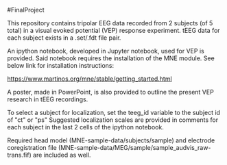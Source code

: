 #FinalProject


This repository contains tripolar EEG data recorded from 2 subjects (of 5 total) in a visual evoked potential (VEP) response experiment.
tEEG data for each subject exists in a .set/.fdt file pair. 

An ipython notebook, developed in Jupyter notebook, used for VEP is provided. Said notebook requires the installation of the MNE module.
See below link for installation instructions:

https://www.martinos.org/mne/stable/getting_started.html

A poster, made in PowerPoint, is also provided to outline the present VEP research in tEEG recordings.

To select a subject for localization, set the teeg_id variable to the subject id of "ct" or "ps"
Suggested localization scales are provided in comments for each subject in the last 2 cells of the ipython notebook.

Required head model (MNE-sample-data/subjects/sample) and electrode coregistration file (MNE-sample-data/MEG/sample/sample_audvis_raw-trans.fif) are included as well.